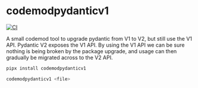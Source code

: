 # codemodpydanticv1

[![CI](https://github.com/Peter554/codemodpydanticv1/actions/workflows/ci.yml/badge.svg)](https://github.com/Peter554/codemodpydanticv1/actions/workflows/ci.yml)

A small codemod tool to upgrade pydantic from V1 to V2, but still use the V1 API.
Pydantic V2 exposes the V1 API. By using the V1 API we can be sure nothing
is being broken by the package upgrade, and usage can then gradually be migrated
across to the V2 API. 

```sh
pipx install codemodpydanticv1

codemodpydanticv1 <file>
```
